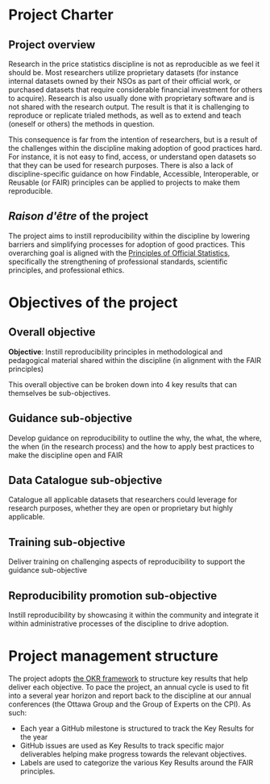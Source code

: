 # Project Charter

## Project overview

Research in the price statistics discipline is not as reproducible as we feel it should be. Most researchers utilize proprietary datasets (for instance internal datasets owned by their NSOs as part of their official work, or purchased datasets that require considerable financial investment for others to acquire). Research is also usually done with proprietary software and is not shared with the research output. The result is that it is challenging to reproduce or replicate trialed methods, as well as to extend and teach (oneself or others) the methods in question.

This consequence is far from the intention of researchers, but is a result of the challenges within the discipline making adoption of good practices hard. For instance, it is not easy to find, access, or understand open datasets so that they can be used for research purposes. There is also a lack of discipline-specific guidance on how Findable, Accessible, Interoperable, or Reusable (or FAIR) principles can be applied to projects to make them reproducible.

## *Raison d'être* of the project

The project aims to instill reproducibility within the discipline by lowering barriers and simplifying processes for adoption of good practices. This overarching goal is aligned with the [Principles of Official Statistics](https://unstats.un.org/unsd/dnss/hb/E-fundamental%20principles_A4-WEB.pdf), specifically the strengthening of professional standards, scientific principles, and professional ethics.

# Objectives of the project

## Overall objective

**Objective**: Instill reproducibility principles in methodological and pedagogical material shared within the discipline (in alignment with the FAIR principles)

This overall objective can be broken down into 4 key results that can themselves be sub-objectives.

## Guidance sub-objective

Develop guidance on reproducibility to outline the why, the what, the where, the when (in the research process) and the how to apply best practices to make the discipline open and FAIR

## Data Catalogue sub-objective

Catalogue all applicable datasets that researchers could leverage for research purposes, whether they are open or proprietary but highly applicable.

## Training sub-objective

Deliver training on challenging aspects of reproducibility to support the guidance sub-objective

## Reproducibility promotion sub-objective

Instill reproducibility by showcasing it within the community and integrate it within administrative processes of the discipline to drive adoption.

# Project management structure

The project adopts [the OKR framework](https://www.whatmatters.com/faqs/okr-meaning-definition-example) to structure key results that help deliver each objective. To pace the project, an annual cycle is used to fit into a several year horizon and report back to the discipline at our annual conferences (the Ottawa Group and the Group of Experts on the CPI). As such:

-   Each year a GitHub milestone is structured to track the Key Results for the year
-   GitHub issues are used as Key Results to track specific major deliverables helping make progress towards the relevant objectives.
-   Labels are used to categorize the various Key Results around the FAIR principles.